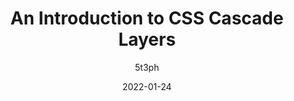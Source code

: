 ---
author: 5t3ph
date: 2022-01-24
draft: true
publisher: smashingmag
tags:
  - css
  - cascade
target_url: https://www.smashingmagazine.com/2022/01/introduction-css-cascade-layers/
title: An Introduction to CSS Cascade Layers
---